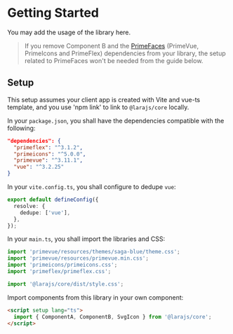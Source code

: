 # Getting Started

You may add the usage of the library here.

> If you remove Component B and the [PrimeFaces](https://www.primefaces.org/) (PrimeVue, PrimeIcons and PrimeFlex)
> dependencies from your library, the setup related to PrimeFaces won't be needed from the guide below.

## Setup

This setup assumes your client app is created with Vite and vue-ts template, and you use 'npm link' to link to
`@larajs/core` locally.

In your `package.json`, you shall have the dependencies compatible with the following:

```json
"dependencies": {
  "primeflex": "^3.1.2",
  "primeicons": "^5.0.0",
  "primevue": "^3.11.1",
  "vue": "^3.2.25"
}
```

In your `vite.config.ts`, you shall configure to dedupe `vue`:

```ts
export default defineConfig({
  resolve: {
    dedupe: ['vue'],
  },
});
```

In your `main.ts`, you shall import the libraries and CSS:

```ts
import 'primevue/resources/themes/saga-blue/theme.css';
import 'primevue/resources/primevue.min.css';
import 'primeicons/primeicons.css';
import 'primeflex/primeflex.css';

import '@larajs/core/dist/style.css';
```

Import components from this library in your own component:

```html
<script setup lang="ts">
  import { ComponentA, ComponentB, SvgIcon } from '@larajs/core';
</script>
```
